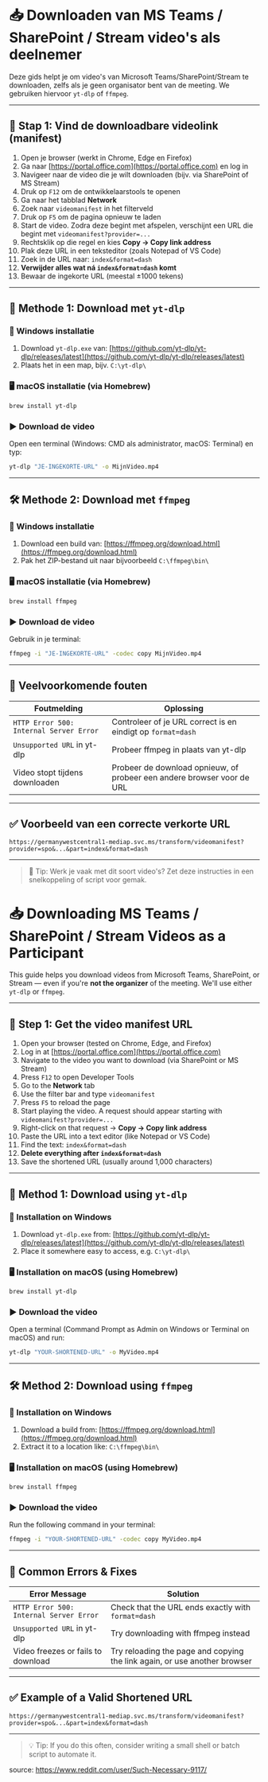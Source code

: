 # 📥 Downloaden van MS Teams / SharePoint / Stream video's als deelnemer

Deze gids helpt je om video's van Microsoft Teams/SharePoint/Stream te downloaden, zelfs als je geen organisator bent van de meeting. We gebruiken hiervoor `yt-dlp` of `ffmpeg`.

---

## 🔎 Stap 1: Vind de downloadbare videolink (manifest)

1. Open je browser (werkt in Chrome, Edge en Firefox)
2. Ga naar [https://portal.office.com](https://portal.office.com) en log in
3. Navigeer naar de video die je wilt downloaden (bijv. via SharePoint of MS Stream)
4. Druk op `F12` om de ontwikkelaarstools te openen
5. Ga naar het tabblad **Network**
6. Zoek naar `videomanifest` in het filterveld
7. Druk op `F5` om de pagina opnieuw te laden
8. Start de video. Zodra deze begint met afspelen, verschijnt een URL die begint met `videomanifest?provider=...`
9. Rechtsklik op die regel en kies **Copy → Copy link address**
10. Plak deze URL in een teksteditor (zoals Notepad of VS Code)
11. Zoek in de URL naar: `index&format=dash`
12. **Verwijder alles wat ná `index&format=dash` komt**
13. Bewaar de ingekorte URL (meestal ±1000 tekens)

---

## 💾 Methode 1: Download met `yt-dlp`

### 🔧 Windows installatie

1. Download `yt-dlp.exe` van: [https://github.com/yt-dlp/yt-dlp/releases/latest](https://github.com/yt-dlp/yt-dlp/releases/latest)
2. Plaats het in een map, bijv. `C:\yt-dlp\`

### 🖥️ macOS installatie (via Homebrew)

```bash
brew install yt-dlp
```

### ▶️ Download de video

Open een terminal (Windows: CMD als administrator, macOS: Terminal) en typ:

```bash
yt-dlp "JE-INGEKORTE-URL" -o MijnVideo.mp4
```

---

## 🛠️ Methode 2: Download met `ffmpeg`

### 🔧 Windows installatie

1. Download een build van: [https://ffmpeg.org/download.html](https://ffmpeg.org/download.html)
2. Pak het ZIP-bestand uit naar bijvoorbeeld `C:\ffmpeg\bin\`

### 🖥️ macOS installatie (via Homebrew)

```bash
brew install ffmpeg
```

### ▶️ Download de video

Gebruik in je terminal:

```bash
ffmpeg -i "JE-INGEKORTE-URL" -codec copy MijnVideo.mp4
```

---

## 🧩 Veelvoorkomende fouten

| Foutmelding                             | Oplossing                                                              |
| --------------------------------------- | ---------------------------------------------------------------------- |
| `HTTP Error 500: Internal Server Error` | Controleer of je URL correct is en eindigt op `format=dash`            |
| `Unsupported URL` in yt-dlp             | Probeer ffmpeg in plaats van yt-dlp                                    |
| Video stopt tijdens downloaden          | Probeer de download opnieuw, of probeer een andere browser voor de URL |

---

## ✅ Voorbeeld van een correcte verkorte URL

```
https://germanywestcentral1-mediap.svc.ms/transform/videomanifest?provider=spo&...&part=index&format=dash
```

---

> 🧠 Tip: Werk je vaak met dit soort video's? Zet deze instructies in een snelkoppeling of script voor gemak.

# 📥 Downloading MS Teams / SharePoint / Stream Videos as a Participant

This guide helps you download videos from Microsoft Teams, SharePoint, or Stream — even if you're **not the organizer** of the meeting. We'll use either `yt-dlp` or `ffmpeg`.

---

## 🔎 Step 1: Get the video manifest URL

1. Open your browser (tested on Chrome, Edge, and Firefox)
2. Log in at [https://portal.office.com](https://portal.office.com)
3. Navigate to the video you want to download (via SharePoint or MS Stream)
4. Press `F12` to open Developer Tools
5. Go to the **Network** tab
6. Use the filter bar and type `videomanifest`
7. Press `F5` to reload the page
8. Start playing the video. A request should appear starting with `videomanifest?provider=...`
9. Right-click on that request → **Copy → Copy link address**
10. Paste the URL into a text editor (like Notepad or VS Code)
11. Find the text: `index&format=dash`
12. **Delete everything after `index&format=dash`**
13. Save the shortened URL (usually around 1,000 characters)

---

## 💾 Method 1: Download using `yt-dlp`

### 🔧 Installation on Windows

1. Download `yt-dlp.exe` from: [https://github.com/yt-dlp/yt-dlp/releases/latest](https://github.com/yt-dlp/yt-dlp/releases/latest)
2. Place it somewhere easy to access, e.g. `C:\yt-dlp\`

### 🖥️ Installation on macOS (using Homebrew)

```bash
brew install yt-dlp
```

### ▶️ Download the video

Open a terminal (Command Prompt as Admin on Windows or Terminal on macOS) and run:

```bash
yt-dlp "YOUR-SHORTENED-URL" -o MyVideo.mp4
```

---

## 🛠️ Method 2: Download using `ffmpeg`

### 🔧 Installation on Windows

1. Download a build from: [https://ffmpeg.org/download.html](https://ffmpeg.org/download.html)
2. Extract it to a location like: `C:\ffmpeg\bin\`

### 🖥️ Installation on macOS (using Homebrew)

```bash
brew install ffmpeg
```

### ▶️ Download the video

Run the following command in your terminal:

```bash
ffmpeg -i "YOUR-SHORTENED-URL" -codec copy MyVideo.mp4
```

---

## 🧩 Common Errors & Fixes

| Error Message                           | Solution                                                                  |
| --------------------------------------- | ------------------------------------------------------------------------- |
| `HTTP Error 500: Internal Server Error` | Check that the URL ends exactly with `format=dash`                        |
| `Unsupported URL` in yt-dlp             | Try downloading with ffmpeg instead                                       |
| Video freezes or fails to download      | Try reloading the page and copying the link again, or use another browser |

---

## ✅ Example of a Valid Shortened URL

```
https://germanywestcentral1-mediap.svc.ms/transform/videomanifest?provider=spo&...&part=index&format=dash
```

---

> 💡 Tip: If you do this often, consider writing a small shell or batch script to automate it.

source: https://www.reddit.com/user/Such-Necessary-9117/
